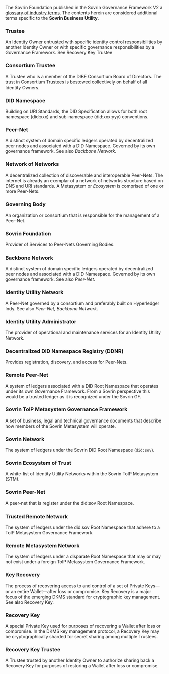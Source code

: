 The Sovrin Foundation published in the Sovrin Governance Framework V2 a [glossary of industry terms](https://docs.google.com/document/d/1gfIz5TT0cNp2kxGMLFXr19x1uoZsruUe_0glHst2fZ8). The contents herein are considered additional terms specific to the **Sovrin Business Utility**.

### Trustee
An Identity Owner entrusted with specific identity control responsibilities by another Identity Owner or with specific governance responsibilities by a Governance Framework. See Recovery Key Trustee

### Consortium Trustee
A Trustee who is a member of the DIBE Consortium Board of Directors. The trust in Consortium Trustees is bestowed collectively on behalf of all Identity Owners.

### DID Namespace

Building on URI Standards, the DID Specification allows for both  root namespace (did:xxx) and sub-namespace (did:xxx:yyy) conventions.

### Peer-Net

A distinct system of domain specific ledgers operated by decentralized peer nodes and associated with a DID Namespace. Governed by its own governance framework. See also *Backbone Network*.

### Network of Networks

A decentralized collection of discoverable and interoperable Peer-Nets. The internet is already an exemplar of a network of networks structure based on DNS and URI standards. A Metasystem or *Ecosystem* is comprised of one or more Peer-Nets.

### Governing Body

An organization or consortium that is responsible for the management of a Peer-Net.

### Sovrin Foundation

Provider of Services to Peer-Nets Governing Bodies.

### Backbone Network

A distinct system of domain specific ledgers operated by decentralized peer nodes and associated with a DID Namespace. Governed by its own governance framework. See also *Peer-Net*.

### Identity Utility Network

A Peer-Net governed by a consortium and preferably built on Hyperledger Indy. See also *Peer-Net*, *Backbone Network*.

### Identity Utility Administrator

The provider of operational and maintenance services for an Identity Utility Network.

### Decentralized DID Namespace Registry (DDNR)

Provides registration, discovery, and access for Peer-Nets.

### Remote Peer-Net

A system of ledgers associated with a DID Root Namespace that operates under its own Governance Framework. From a Sovrin perspective this would be a trusted ledger as it is recognized under the Sovrin GF.

### Sovrin ToIP Metasystem Governance Framework

A set of business, legal and technical governance documents that describe how members of the Sovrin Metasystem will operate.

### Sovrin Network

The system of ledgers under the Sovrin DID Root Namespace (```did:sov```).

### Sovrin Ecosystem of Trust

A white-list of Identity Utility Networks within the Sovrin ToIP Metasystem (STM).

### Sovrin Peer-Net

A peer-net that is register under the did:sov Root Namespace.

### Trusted Remote Network

The system of ledgers under the did:sov Root Namespace that adhere to a ToIP Metasystem Governance Framework.

### Remote Metasystem Network

The system of ledgers under a disparate Root Namespace that may or may not exist under a foreign ToIP Metasystem Governance Framework.

### Key Recovery
The process of recovering access to and control of a set of Private Keys—or an entire Wallet—after loss or compromise. Key Recovery is a major focus of the emerging DKMS standard for cryptographic key management. See also Recovery Key.

### Recovery Key
A special Private Key used for purposes of recovering a Wallet after loss or compromise. In the DKMS key management protocol, a Recovery Key may be cryptographically sharded for secret sharing among multiple Trustees.

### Recovery Key Trustee
A Trustee trusted by another Identity Owner to authorize sharing back a Recovery Key for purposes of restoring a Wallet after loss or compromise.
